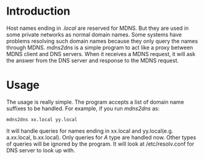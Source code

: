 # Introduction
Host names ending in *.local* are reserved for MDNS. But they are used in some private networks as normal domain names. Some systems have problems resolving such domain names because they only query the names through MDNS. *mdns2dns* is a simple program to act like a proxy between MDNS client and DNS servers. When it receives a MDNS request, it will ask the answer from the DNS server and response to the MDNS request.


# Usage
The usage is really simple. The program accepts a list of domain name suffixes to be handled. For example, if you run *mdns2dns* as:

    mdns2dns xx.local yy.local

It will handle queries for names ending in xx.local and yy.local(e.g. a.xx.local, b.xx.local). Only queries for *A* type are handled now. Other types of queries will be ignored by the program. It will look at /etc/resolv.conf for DNS server to look up with.
